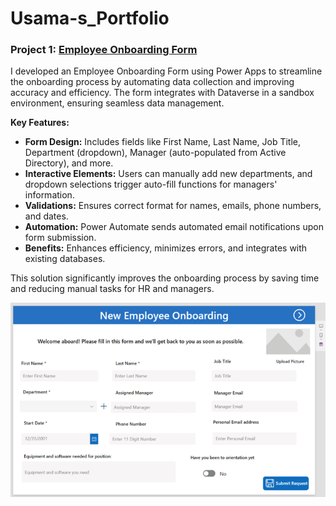 # Usama-s_Portfolio

### Project 1: [Employee Onboarding Form](https://github.com/usama-370/Power-Apps-and-Power-Automate/blob/main/README.md)

I developed an Employee Onboarding Form using Power Apps to streamline the onboarding process by automating data collection and improving accuracy and efficiency. The form integrates with Dataverse in a sandbox environment, ensuring seamless data management.

**Key Features:**
- **Form Design:** Includes fields like First Name, Last Name, Job Title, Department (dropdown), Manager (auto-populated from Active Directory), and more.
- **Interactive Elements:** Users can manually add new departments, and dropdown selections trigger auto-fill functions for managers' information.
- **Validations:** Ensures correct format for names, emails, phone numbers, and dates.
- **Automation:** Power Automate sends automated email notifications upon form submission.
- **Benefits:** Enhances efficiency, minimizes errors, and integrates with existing databases.

This solution significantly improves the onboarding process by saving time and reducing manual tasks for HR and managers.

<div align="center">
    <img src="https://github.com/usama-370/Usama-s_Portfolio/blob/main/Employee%20Onboarding.PNG" alt="Employee Onboarding Form" />
</div>


